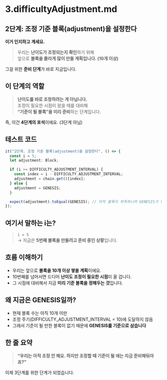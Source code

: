 # 3.difficultyAdjustment.md

## 2단계: 조정 기준 블록(adjustment)을 설정한다

**이거 인지하고 계세요.**

> 우리는 **난이도가 조정되는지 확인**하기 위해  
> 앞으로 **블록을 졸라게 많이 만들 계획입니다. (10개 이상)**

그걸 위한 **준비 단계**가 바로 지금입니다.

## 이 단계의 역할

> **난이도를 바로 조정하려는 게 아닙니다.**  
> 조정이 필요한 시점이 왔을 때를 대비해  
> **“기준이 될 블록”을 미리 준비**하는 단계입니다.

즉, 이건 **4단계의 포석**이에요. (3단계 아님)

## 테스트 코드

```ts
it("2단계. 조정 기준 블록(adjustment)을 설정한다", () => {
  const i = 5;
  let adjustment: Block;

  if (i >= DIFFICULTY_ADJUSTMENT_INTERVAL) {
    const index = i - DIFFICULTY_ADJUSTMENT_INTERVAL;
    adjustment = chain.get()[index];
  } else {
    adjustment = GENESIS;
  }

  expect(adjustment).toEqual(GENESIS); // 아직 블록이 부족하니까 GENESIS가 나옴
});
```

## 여기서 말하는 i는?

> `i = 5`  
> → 지금은 **5번째 블록을 만들려고 준비 중인 상황**입니다.

## 흐름 이해하기

- 우리는 앞으로 **블록을 10개 이상 쌓을 계획**이에요.
- 10번째를 넘어서면 드디어 **난이도 조정이 필요한 시점**이 올 겁니다.
- 그 시점에 대비해서 지금 **미리 기준 블록을 정해두는 것**입니다.

## 왜 지금은 GENESIS일까?

- 현재 블록 수는 아직 10개 미만
- 조정 주기(DIFFICULTY_ADJUSTMENT_INTERVAL = 10)에 도달하지 않음
- 그래서 기준이 될 만한 블록이 없기 때문에 **GENESIS를 기준으로 삼습니다**

## 한 줄 요약

> **“우리는 아직 조정 안 해요. 하지만 조정할 때 기준이 될 애는 지금 준비해둬야죠?”**

이제 3단계를 위한 단계가 되었습니다.
